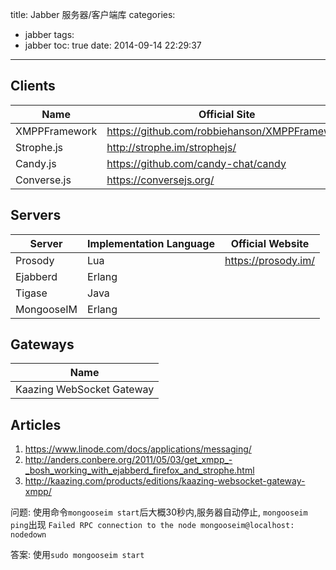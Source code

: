 title: Jabber 服务器/客户端库
categories:
  - jabber
tags:
  - jabber
toc: true
date: 2014-09-14 22:29:37
---


## Clients

| Name                | Official Site                                                               |
| ------------------- | --------------------------------------------------------------------------- |
| XMPPFramework       | https://github.com/robbiehanson/XMPPFramework                               |
| Strophe.js          | http://strophe.im/strophejs/                                                |
| Candy.js            | https://github.com/candy-chat/candy                                         |
| Converse.js         | https://conversejs.org/                                                     |

## Servers

| Server       | Implementation Language | Official Website
| -----------  | ----------------------- | --------------------
| Prosody      | Lua                     | https://prosody.im/
| Ejabberd     | Erlang                  |
| Tigase       | Java                    |
| MongooseIM   | Erlang                  |

## Gateways

| Name                                   |
| -------------------------------------- |
| Kaazing WebSocket Gateway              |


## Articles


1. https://www.linode.com/docs/applications/messaging/
2. http://anders.conbere.org/2011/05/03/get_xmpp_-_bosh_working_with_ejabberd_firefox_and_strophe.html
3. http://kaazing.com/products/editions/kaazing-websocket-gateway-xmpp/



问题:     使用命令`mongooseim start`后大概30秒内,服务器自动停止,
        `mongooseim ping`出现 `Failed RPC connection to the node mongooseim@localhost: nodedown`

答案:     使用`sudo mongooseim start`

